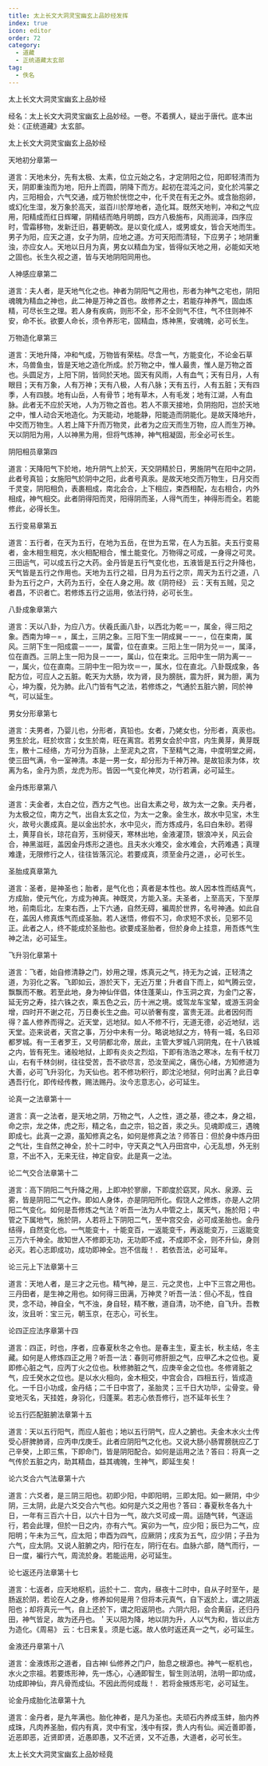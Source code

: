 ```yaml
---
title: 太上长文大洞灵宝幽玄上品妙经发挥
index: true
icon: editor
order: 72
category:
  - 道藏
  - 正统道藏太玄部
tag:
  - 佚名
---
```


太上长文大洞灵宝幽玄上品妙经  

经名：太上长文大洞灵宝幽玄上品妙经。一卷。不着撰人，疑出于唐代。底本出处：《正统道藏》太玄部。  

太上长文大洞灵宝幽玄上品妙经  

天地初分章第一  

道言：天地未分，先有太极、太素，位立元始之名，才定阴阳之位，阳即轻清而为天，阴即重浊而为地，阳升上而圆，阴降下而方。起初在混沌之问，变化於鸿蒙之内，三阳相会，六气交通，成万物於恍惚之中，化千灵在有无之外。或含胎抱卵，或幻化生湿，发万象於高天，滋百川於厚地者，造化耳。既然天地判，冲和之气应用，阳精成而红日辉曜，阴精结而皓月明朗，四方八极施布，风雨润泽，四序应时，雪霜移物，发新迁旧，暮更朝改。是以变化成人，或男或女，皆合天地而生。男子为阳，应天之道，女子为阴，应地之道。方可天阳而清轻，下应男子；地阴重浊，亦应女人。天地以日月为真，男女以精血为宝，皆得似天地之用，必能如天地之固也。长生久视之道，皆与天地阴阳同用也。  

人神感应章第二  

道言：夫人者，是天地气化之也。神者为阴阳气之用也，形者为神气之宅也，阴阳魂魄为精血之神也，此二神是万神之首也。故修养之士，若能存神养气，固血炼精，可尽长生之理。若人身有疾病，则形不全，形不全则气不住，气不住则神不安，命不长。欲要人命长，须令养形宅，固精血，炼神黑，安魂魄，必可长生。  

万物造化章第三  

道言：天地升降，冲和气成，万物皆有荣枯。尽含一气，方能变化，不论金石草木，乌兽鱼虫，皆是天地之造化所成。於万物之中，惟人最贵，惟人是万物之首也。头圆足方，上阳下阴，皆同於天地。固天有风雨，人有血气；天有日月，人有眼目；天有万象，人有万神；天有八极，人有八脉；天有五行，人有五脏；天有四季，人有四肢。地有山岳，人有骨节；地有草木，人有毛发；地有江湖，人有血脉。此者无不应於天地，人为万物之首也。若人不禀天接地，负阴抱阳，岂於天地之中，惟人动合天地造化。为天能动，地能静，阳能造而阴能化。是故天降地升，中交而万物生。人若上降下升而万物灵，此者为之应天而生万物，应人而生万神。天以阴阳为用，人以神黑为用，但将气炼神，神气相凝固，形全必可长生。  

阴阳相员章第四  

道言：天降阳气下於地，地升阴气上於天，天交阴精於日，男施阴气在阳中之阴，此者号真铅；女施阳气於阴中之阳，此者号真汞。是故天地交而万物生，日月交而千灵变，阴阳相负，表裹相成，南北会合，上下相应，束西相配，左右相合，内外相成，神气相交。此者阴得阳而灵，阳得阴而圣，人得气而生，神得形而全。若能修此，必得长生。  

五行变易章第五  

道言：五行者，在天为五行，在地为五岳，在世为五常，在人为五脏。夫五行变易者，金木相生相克，水火相配相合，惟土能变化。万物得之可成，一身得之可灵。三田运气，可以成五行之大药。金丹皆是五行气变化也，五液皆是五行之升降也，天气皆是五行之作用也。天地为五行之祖，日月为五行之宗，周天为五行之道，八卦为五行之户，大药为五行，全在人身之用。故《阴符经》 云：天有五贼，见之者昌，不识者亡。若修炼五行之运用，依法行持，必可长生。  

八卦成象章第六  

道言：天以八卦，为应八方。伏羲氏画八卦，以西北为乾＝一，属金，得三阳之象。西南为坤－= ，属土，三阴之象。三阳下生一阴成巽－一－，位在束南，属风。三阴下生一阳成震－一一，属雷，位在直束。三阳上生一阴为兑＝一，属泽，位在直西。三阴上生一阳为艮－一一，属山，位在束北。三阳中生一阴为离一－一，属火，位在直南。三阴中生一阳为坎＝一，属水，位在直北。八卦既成象，各配方位，可应人之五脏。乾天为大肠，坎为肾，艮为膀胱，震为肝，巽为胆，离为心，坤为腹，兑为肺。此八门皆有气之法，若修炼之，气通於五脏六腑，同於神气，可以延生。  

男女分形章第七  

道言：夫男者，乃婴儿也，分形者，真铅也。女者，乃姥女也，分形者，真汞也。男生於北，旺於坎宫；女生於南，旺在离宫。若男女会於中宫，内生黄芽，黄芽既生，散十二经络，方可分为百脉，上至泥丸之宫，下至精气之海，中度明堂之阙，使三田气满，令一室神清。本是一男一女，却分形为千神万神。是故铅汞为体，坎离为名，金丹为质，龙虎为形。皆因一气变化神灵，功行若满，必可延生。  

金丹炼形章第八  

道言：夫金者，太白之位，西方之气也。出自太素之号，故为太一之象。夫丹者，为太极之位，南方之气，出自太玄之位，为太一之象。金生水，故水中见宝，木生火，故号火裹成真。是以金出於水，水中见火，而方炼成丹，名曰白朱砂。若得土，黄芽自长，琼花自芳，玉树侵天，寒林出地，金液灌顶，银浪冲关，风云会合，神黑滋旺，盖因金丹炼形之道也。且夫水火难交，金水难会，大药难遇；真理难逢，无限修行之人，往往皆落沉沦。若要成真，须至金丹之道，，必可长生。  

圣胎成真章第九  

道言：圣者，是神圣也；胎者，是气化也；真者是本性也。故人因本性而结真气，方成胎，使元气化，方成为神真。神既灵，方能入圣。夫圣者，上至高天，下至厚地，前南后北，左束右西，上下六通，自然无碍，褊周於世界，名号神通。如此自在，盖因人修真炼气而成圣胎。若人迷悟，修假不习，命求短不求长，见邪不见正。此者之人，终不能成於圣胎也。欲要成圣胎者，但於身命上挂意，用吾炼气生神之法，必可延生。  

飞升羽化章第十  

道言：飞者，始自修清静之门，妙用之理，炼真元之气，持无为之诚，正轻清之道，为羽化之客。飞即如云，游於天下，无近万里；升者自下而上，如气腾云空，飘飘而不散。若至此地，身为神仙伴倡，体住蓬莱山，作玉洞之宾，为金门之客，延无穷之寿，挂六铢之衣，乘五色之云，历十洲之境。或驾龙车宝辇，或游玉洞金增，四时开不谢之花，万日奏长生之曲。可以骄奢有度，富贵无涯。此者因何而得？盖人修养而得之。近天堂，远地狱。如人不修不行，无道无德，必近地狱，远天堂。迩来说者，天宫之事，万分中未有一分。略说地狱之方，特有一城，名曰邓都罗城。有一王者罗王，又号阴都北帝，居此，主管大罗城八洞阴鬼，在十八铁城之内，皆有死生。诸般地狱，上即有炎炎之烈焰，下即有浩浩之寒冰，左有千杖刀山，右有千林剑树，往往受苦，吾不欲尽言，恐汝至闻之，痛伤心绪，方知修道为大善，必可飞升羽化，为天仙也。若不修功积行，即沈沦地狱，何时出离？此日幸遇吾行化，即传经传教，赐法赐丹。汝今志意志心，必可延生。  

论真一之法章第十一  

道言：真一之法者，是天地之阴，万物之气，人之性，道之基，德之本，身之祖，命之宗，龙之体，虎之形，精之名，血之宗，铅之首，汞之头。见魂即成三，遇魄即成七。此真一之源，虽知修真之名，如何是修真之法？师答日：但於身中炼丹田之气壮，生自然之神全，於十二时中，守天真之气入丹田宫中，心无乱想，外无别意，不出不入，无来无往，神定自安。此是真一之法。  

论二气交合法章第十二  

道言：高下阴阳二气升降之用，上即冲於寥廓，下即度於窈冥，风水、泉源、云雾，皆是阴阳二气之作。即如人身体，亦是阴阳所化。假饶人之修炼，亦是人之阴阳二气变化。如何是吾修炼之气法？听吾一法为人中管之上，属天气，施於阳；中管之下属地气，施於阴，人若将上下阴阳二气，至中宫交会，必可成圣胎也。金丹结得，自然变化也。一气能变十，十能变百，一返能变千，再返能变万，三返能变三万六千神全。故知世人不修即无功，无功即不成，不成即不全，则不升仙，身则必灭。若心志即成功，成功即神全。岂不信哉！．若依吾法，必可延年。  

论三元上下法章第十三  

道言：天地人者，是三才之元也。精气神，是三．元之灵也，上中下三宫之用也。三丹田者，是生神之用也。如何得三田满，万神灵？听吾一法：但心不乱，性自灵，念不动，神自全，气不浊，身自轻，精不散，道自清，功不绝，自飞升。吾教汝，汝且听：宝三元，朝玉京，在志心，可长生。  

论四正应法序章第十四  

道言：四正，时也，序者，应春夏秋冬之令也。是春主生，夏主长，秋主结，冬主藏。如何是人修炼四正之用？听吾一法：春则可修肝胆之气，应甲乙木之位也。夏即修心脏之气，应丙丁火之位也。秋修肺脏之气，应庚辛金之位也。冬修肾脏之气，应壬癸水之位也。是以水火相向，金木相交，中宫会合，四相五行，皆成造化。一千日小功成，金丹结；二千日中宫了，圣胎灵；三千日大功毕，尘骨变。骨变地灭名，天挂姓，身羽化，归蓬莱。若志心依吾修行，岂不延年长生？  

论五行匹配脏腑法章第十五  

道言：天以五行阳气，而应人脏也；地以五行阴气，应人之腑也。夫金木水火土传受心肝脾肺肾，应丙申戊庚壬。此者应阴阳气之化也。又说大肠小肠胃膀胱应乙丁己辛癸，上即三焦，下即命门，皆是阴阳配合。如何是运用之法？答曰：将真一之气传於五脏之内，助其精血，益其魂魄，生神气，即延生矣！  

论六爻合六气法章第十六  

道言：六爻者，是三阴三阳也。初即少阳，中即阳明，三即太阳。如一厥阴，中少阴，三太阴，此是六爻交合六气也。如何是六爻之用也？答曰：春夏秋冬各九十日，一年有三百六十日，以六十日为一气，故六爻可成一周。运随气转，气逐运行，若会此理，但於一日之内，亦有六气。寅卯为一气，应少阳；辰巳为二气，应阳明；午未为三气，应太阳；申酉为四气，应厥阴；戌亥为五气，应少阴；子丑为六气，应太阴。又说人脏腑之内，阳行在左，阴行在右。血脉六部，随气而行，一日一度，褊行六气，周流於身。若能运用，必可延生。  

论七返还丹法章第十七  

道言：七返者，应天地枢机，运於十二．宫内，昼夜十二时中，自从子时至午，是肠返於阴，若论在人之身，修养如何是用？但将本元真气，自下返於上，谓之阴返阳也；却将真元一气，自上还於下，谓之阳返阴也。六阴六阳，会合黄庭，还归丹田，神气皆足，故为还丹也。＇天以阳为降，地以阴为升，人以气为和，皆以此方为造化。《周易》 云：七日来复。须是七返。故人依时返还真一之气，必可延生。  

金液还丹章第十八  

道言：金液炼形之道者，自古神l 仙修养之门户，胎息之根源也。神气一枢机也，水火之宗祖。若要炼形神，先一炼心，心通即智生，智生则法明，法明一即功成，功成即神仙，弃凡骨而成仙。不因此而何成哉！．若将金掖炼形宅，必可延生。  

论金丹成胎化法章第十九  

道言：金丹者，是九年满也。胎化神者，是凡为圣也。夫顽石内养成玉蚌，胎内养成珠，凡肉养圣胎，假内有真，灵中有宝，浅中有探，贵人内有仙。闻近善即善，近恶即恶，近贤即贤，近愚即愚，又不近贤，又不近愚，大道者，必可长生。  

太上长文大洞灵宝幽玄上品妙经竟  
